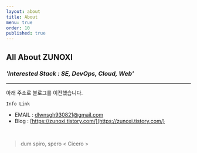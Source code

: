 ```yaml
---
layout: about
title: About
menu: true
order: 10
published: true
---
```


## All About ZUNOXI

### _**'Interested Stack : SE, DevOps, Cloud, Web'**_ 
---

아래 주소로 블로그를 이전했습니다.

`Info Link`
- EMAIL : dlwnsgh930821@gmail.com
- Blog : [https://zunoxi.tistory.com/](https://zunoxi.tistory.com/)


    


<br>

> dum spiro, spero < Cicero >
